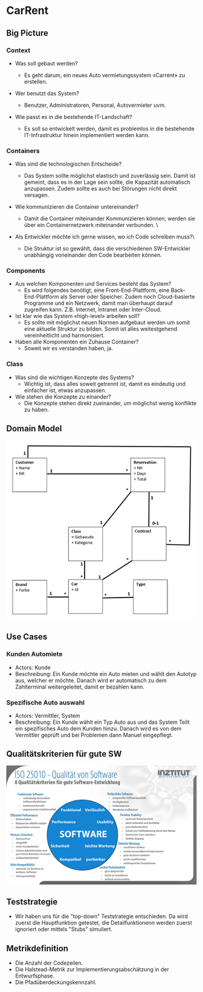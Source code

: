 # CarRent

## Big Picture
### Context
- Was soll gebaut werden?
    - Es geht darum, ein neues Auto vermietungssystem «Carrent» zu erstellen.

- Wer benutzt das System?
    - Benutzer, Administratoren, Personal, Autovermieter uvm.

- Wie passt es in die bestehende IT-Landschaft?
    - Es soll so entwickelt werden, damit es problemlos in die bestehende IT-Infrastruktur hinein implementiert werden kann.

### Containers
- Was sind die technologischen Entscheide?
    - Das System sollte möglichst elastisch und zuverlässig sein. Damit ist gemeint, dass es in der Lage sein sollte, die Kapazität automatisch anzupassen. Zudem sollte es auch bei Störungen nicht direkt versagen.

- Wie kommunizieren die Container untereinander?
    - Damit die Container miteinander Kommunizieren können, werden sie über ein Containernetzwerk miteinander verbunden. \

- Als Entwickler möchte ich gerne wissen, wo ich Code schreiben muss?\
    - Die Struktur ist so gewählt, dass die verschiedenen SW-Entwickler unabhängig voneinander den Code bearbeiten können.

### Components
- Aus welchen Komponenten und Services besteht das System?
    - Es wird folgendes benötigt, eine Front-End-Plattform, eine Back-End-Plattform als Server oder Speicher. Zudem noch Cloud-basierte Programme und ein Netzwerk, damit man überhaupt darauf zugreifen kann. Z.B. Internet, Intranet oder Inter-Cloud.
- Ist klar wie das System «high-level» arbeiten soll?
    - Es sollte mit möglichst neuen Normen aufgebaut werden um somit eine aktuelle Struktur zu bilden. Somit ist alles weitestgehend vereinheitlicht und harmonisiert.
- Haben alle Komponenten ein Zuhause Container?
    - Soweit wir es verstanden haben, ja.

### Class
- Was sind die wichtigen Konzepte des Systems?
    - Wichtig ist, dass alles soweit getrennt ist, damit es eindeutig und einfacher ist, etwas anzupassen.
- Wie stehen die Konzepte zu einander?
    - Die Konzepte stehen direkt zueinander, um möglichst wenig konflikte zu haben.

## Domain Model
![](2022-09-11-21-41-23.png)

## Use Cases
### Kunden Automiete
- Actors: Kunde
- Beschreibung: Ein Kunde möchte ein Auto mieten und wählt den Autotyp aus, welcher er möchte. Danach wird er automatisch zu dem Zahlterminal weitergeleitet, damit er bezahlen kann.

### Spezifische Auto auswahl
- Actors: Vermittler, System
- Beschreibung: Ein Kunde wählt ein Typ Auto aus und das System Teilt ein spezifisches Auto dem Kunden hinzu. Danach wird es von dem Vermittler geprüft und bei Problemen dann Manuel eingepflegt.

## Qualitätskriterien für gute SW
![](2022-09-11-22-33-43.png)

## Teststrategie
- Wir haben uns für die "top-down" Teststrategie entschieden. Da wird zuerst die Hauptfunktion getestet, die Detailfunktionenn werden zuerst ignoriert oder mittels "Stubs" simuliert.

## Metrikdefinition
- Die Anzahl der Codezeilen.
- Die Halstead-Metrik zur Implementierungsabschätzung in der Entwurfsphase.
- Die Pfadüberdeckungskennzahl.